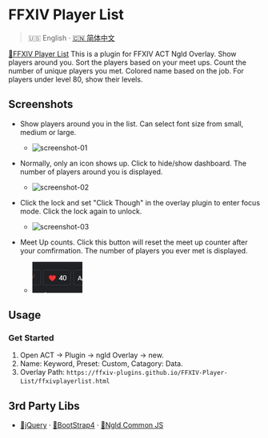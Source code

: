 # FFXIV Player List

> 🇺🇸 English · [🇨🇳 简体中文](README-CN.md)

[🔗FFXIV Player List](https://ffxiv-plugins.github.io/FFXIV-Player-List/) This is a plugin for FFXIV ACT Ngld Overlay. Show players around you. Sort the players based on your meet ups. Count the number of unique players you met. Colored name based on the job. For players under level 80, show their levels.

## Screenshots
* Show players around you in the list. Can select font size from small, medium or large.
    * ![screenshot-01](resources/screenshot-01.jpg)

* Normally, only an icon shows up. Click to hide/show dashboard. The number of players around you is displayed.
    * ![screenshot-02](resources/screenshot-02.jpg)

* Click the lock and set "Click Though" in the overlay plugin to enter focus mode. Click the lock again to unlock.
    * ![screenshot-03](resources/screenshot-03.jpg)

* Meet Up counts. Click this button will reset the meet up counter after your comfirmation. The number of players you ever met is displayed.
    * ![screenshot-03](resources/screenshot-04.jpg)

## Usage
### Get Started
1. Open ACT → Plugin → ngld Overlay → new.
2. Name: Keyword, Preset: Custom, Catagory: Data.
3. Overlay Path: `https://ffxiv-plugins.github.io/FFXIV-Player-List/ffxivplayerlist.html`

## 3rd Party Libs
* [🔗jQuery](https://www.bootcdn.cn/jquery/) · [🔗BootStrap4](https://www.bootcdn.cn/twitter-bootstrap/) · [🔗Ngld Common JS](https://ngld.github.io/OverlayPlugin/assets/shared/common.min.js)
